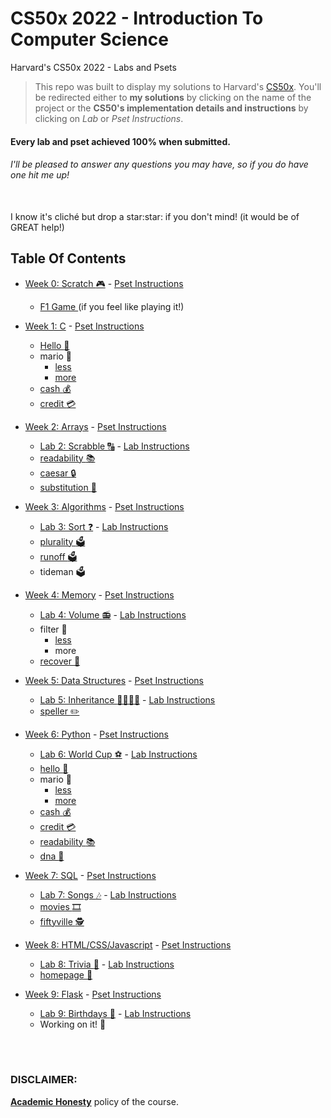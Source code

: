 # CS50x 2022 - Introduction To Computer Science
Harvard's CS50x 2022 - Labs and Psets

> This repo was built to display my solutions to Harvard's <a href='https://cs50.harvard.edu/x/2022/'>CS50x</a>. You'll be redirected either to <b>my solutions</b> by clicking on the name of the project or the <b>CS50's implementation details and instructions</b> by clicking on <i>Lab</i> or <i>Pset Instructions</i>.

#### Every lab and pset achieved 100% when submitted.
###### I'll be pleased to answer any questions you may have, so if you do have one <i>hit me up!</i>

<br>
I know it's cliché but drop a star:star: if you don't mind! (it would be of GREAT help!)

## Table Of Contents

- [Week 0: Scratch :video_game:](/0-Scratch) - <a href='https://cs50.harvard.edu/x/2022/psets/0/scratch/'> Pset Instructions </a>
  * <a href='https://scratch.mit.edu/projects/717016087/'> F1 Game </a> (if you feel like playing it!)

- [Week 1: C](/1-C/) - <a href='https://cs50.harvard.edu/x/2022/psets/1/'> Pset Instructions </a>
  * [Hello :wave:](/1-C/hello)
  * mario :bricks:
    + [less](/1-C/mario/mario-less)
    + [more](/1-C/mario/mario-more/)
  * [cash :moneybag:](/1-C/cash)
  * [credit :credit_card:](/1-C/credit)

- [Week 2: Arrays](/2-Arrays/) - <a href='https://cs50.harvard.edu/x/2022/psets/2/'> Pset Instructions </a> 
  * [Lab 2: Scrabble :capital_abcd:](/2-Arrays/LAB-scrabble) - <a href='https://cs50.harvard.edu/x/2022/labs/2/'> Lab Instructions </a>
  * [readability :books:](/2-Arrays/readability)
  * [caesar :lock:](/2-Arrays/caesar)
  * [substitution :arrows_counterclockwise:](/2-Arrays/substitution)

- [Week 3: Algorithms](/3-Algorithms) - <a href='https://cs50.harvard.edu/x/2022/psets/3/'> Pset Instructions </a>
  * [Lab 3: Sort :question:](/3-Algorithms/LAB-sort) - <a href='https://cs50.harvard.edu/x/2022/labs/3/'> Lab Instructions </a>
  * [plurality :ballot_box:](/3-Algorithms/plurality)
  * [runoff :ballot_box:](/3-Algorithms/runoff)
  * tideman :ballot_box:
  
- [Week 4: Memory](/4-Memory) - <a href='https://cs50.harvard.edu/x/2022/psets/4/'> Pset Instructions </a> 
  * [Lab 4: Volume :radio:](/4-Memory/LAB-volume) - <a href='https://cs50.harvard.edu/x/2022/labs/4/'> Lab Instructions </a>
  * filter :camera_flash:
    + [less](/4-Memory/filter-less/)
    + more
  * [recover :floppy_disk:](/4-Memory/recover)

- [Week 5: Data Structures](/5-DataStructures) - <a href='https://cs50.harvard.edu/x/2022/psets/5/'> Pset Instructions </a>
  * [Lab 5: Inheritance :family_man_woman_girl_boy:](/5-DataStructures/LAB-inheritance) - <a href='https://cs50.harvard.edu/x/2022/labs/5/'> Lab Instructions </a>
  * [speller :pencil2:](/5-DataStructures/speller)

- [Week 6: Python](/6-Python) - <a href='https://cs50.harvard.edu/x/2022/psets/6/'> Pset Instructions </a>
  * [Lab 6: World Cup :soccer:](/6-Python/LAB-worldCup) - <a href='https://cs50.harvard.edu/x/2022/labs/6/'> Lab Instructions </a>
  * [hello :wave:](/6-Python/sentimental-hello)
  * mario :bricks:
    + [less](/6-Python/sentimental-mario-less/)
    + [more](/6-Python/sentimental-mario-more)
  * [cash :moneybag:](/6-Python/sentimental-cash)
  * [credit :credit_card:](/6-Python/sentimental-credit)
  * [readability :books:](/6-Python/sentimental-readability)
  * [dna :dna:](/6-Python/dna)
  
- [Week 7: SQL](7-SQL) - <a href='https://cs50.harvard.edu/x/2022/psets/7/'> Pset Instructions </a>
  * [Lab 7: Songs :notes:](/7-SQL/LAB-songs) - <a href='https://cs50.harvard.edu/x/2022/labs/7/'> Lab Instructions </a>
  * [movies	:film_strip:](/7-SQL/movies)
  * [fiftyville :detective:](/7-SQL/fiftyville)

- [Week 8: HTML/CSS/Javascript](8-HTML-CSS-Javascript/) - <a href='https://cs50.harvard.edu/x/2022/psets/8/'> Pset Instructions </a>
  * [Lab 8: Trivia :newspaper:](/8-HTML-CSS-Javascript/LAB-trivia) - <a href='https://cs50.harvard.edu/x/2022/labs/8/'> Lab Instructions </a>
  * [homepage	:house_with_garden:](/8-HTML-CSS-Javascript/homepage)
  
- [Week 9: Flask](9-Flask/) - <a href='https://cs50.harvard.edu/x/2022/psets/9/'> Pset Instructions </a>
  * [Lab 9: Birthdays :cake:](/9-Flask/birthdays) - <a href='https://cs50.harvard.edu/x/2022/labs/9/'> Lab Instructions </a> 
  * Working on it! :zany_face:

<br>
<br>

### DISCLAIMER:

[**Academic Honesty**](https://cs50.harvard.edu/x/2022/honesty/) policy of the course.
